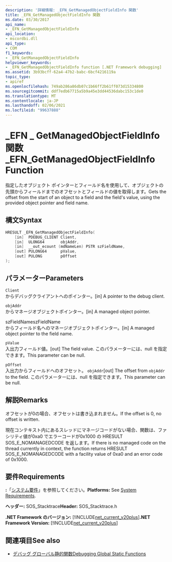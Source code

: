 ```yaml
---
description: '詳細情報: _EFN_GetManagedObjectFieldInfo 関数'
title: _EFN_GetManagedObjectFieldInfo 関数
ms.date: 03/30/2017
api_name:
- _EFN_GetManagedObjectFieldInfo
api_location:
- mscordbi.dll
api_type:
- COM
f1_keywords:
- _EFN_GetManagedObjectFieldInfo
helpviewer_keywords:
- _EFN_GetManagedObjectFieldInfo function [.NET Framework debugging]
ms.assetid: 3b93bcff-62a4-47b2-babc-6bcf4216119a
topic_type:
- apiref
ms.openlocfilehash: 749ab286a86db07c1b66ff2b61ff073d15334800
ms.sourcegitcommit: ddf7edb67715a5b9a45e3dd44536dabc153c1de0
ms.translationtype: MT
ms.contentlocale: ja-JP
ms.lasthandoff: 02/06/2021
ms.locfileid: "99637888"
---
```

# <a name="_efn_getmanagedobjectfieldinfo-function"></a><span data-ttu-id="d2564-103">\_EFN \_ GetManagedObjectFieldInfo 関数</span><span class="sxs-lookup"><span data-stu-id="d2564-103">\_EFN\_GetManagedObjectFieldInfo Function</span></span>

<span data-ttu-id="d2564-104">指定したオブジェクト ポインターとフィールド名を使用して、オブジェクトの先頭からフィールドまでのオフセットとフィールドの値を取得します。</span><span class="sxs-lookup"><span data-stu-id="d2564-104">Gets the offset from the start of an object to a field and the field's value, using the provided object pointer and field name.</span></span>  
  
## <a name="syntax"></a><span data-ttu-id="d2564-105">構文</span><span class="sxs-lookup"><span data-stu-id="d2564-105">Syntax</span></span>  
  
```cpp  
HRESULT _EFN_GetManagedObjectFieldInfo(  
    [in]  PDEBUG_CLIENT Client,  
    [in]  ULONG64       objAddr,  
    [in]  __out_ecount (mdNameLen) PSTR szFieldName,  
    [out] PULONG64      pValue,  
    [out] PULONG        pOffset  
);  
```  
  
## <a name="parameters"></a><span data-ttu-id="d2564-106">パラメーター</span><span class="sxs-lookup"><span data-stu-id="d2564-106">Parameters</span></span>  

 `Client`  
 <span data-ttu-id="d2564-107">からデバッグクライアントへのポインター。</span><span class="sxs-lookup"><span data-stu-id="d2564-107">[in] A pointer to the debug client.</span></span>  
  
 `objAddr`  
 <span data-ttu-id="d2564-108">からマネージオブジェクトポインター。</span><span class="sxs-lookup"><span data-stu-id="d2564-108">[in] A managed object pointer.</span></span>  
  
 <span data-ttu-id="d2564-109">szFieldName</span><span class="sxs-lookup"><span data-stu-id="d2564-109">szFieldName</span></span>  
 <span data-ttu-id="d2564-110">からフィールド名へのマネージオブジェクトポインター。</span><span class="sxs-lookup"><span data-stu-id="d2564-110">[in] A managed object pointer to the field name.</span></span>  
  
 `pValue`  
 <span data-ttu-id="d2564-111">入出力フィールド値。</span><span class="sxs-lookup"><span data-stu-id="d2564-111">[out] The field value.</span></span> <span data-ttu-id="d2564-112">このパラメーターには、null を指定できます。</span><span class="sxs-lookup"><span data-stu-id="d2564-112">This parameter can be null.</span></span>  
  
 `pOffset`  
 <span data-ttu-id="d2564-113">入出力からフィールドへのオフセット。 `objAddr`</span><span class="sxs-lookup"><span data-stu-id="d2564-113">[out] The offset from `objAddr` to the field.</span></span> <span data-ttu-id="d2564-114">このパラメーターには、null を指定できます。</span><span class="sxs-lookup"><span data-stu-id="d2564-114">This parameter can be null.</span></span>  
  
## <a name="remarks"></a><span data-ttu-id="d2564-115">解説</span><span class="sxs-lookup"><span data-stu-id="d2564-115">Remarks</span></span>  

 <span data-ttu-id="d2564-116">オフセットが0の場合、オフセットは書き込まれません。</span><span class="sxs-lookup"><span data-stu-id="d2564-116">If the offset is 0, no offset is written.</span></span>  
  
 <span data-ttu-id="d2564-117">現在コンテキスト内にあるスレッドにマネージコードがない場合、関数は、ファシリティ値が0xa0 でエラーコードが0x1000 の HRESULT SOS_E_NOMANAGEDCODE を返します。</span><span class="sxs-lookup"><span data-stu-id="d2564-117">If there is no managed code on the thread currently in context, the function returns HRESULT SOS_E_NOMANAGEDCODE with a facility value of 0xa0 and an error code of 0x1000.</span></span>  
  
## <a name="requirements"></a><span data-ttu-id="d2564-118">要件</span><span class="sxs-lookup"><span data-stu-id="d2564-118">Requirements</span></span>  

 <span data-ttu-id="d2564-119">**:**「[システム要件](../../get-started/system-requirements.md)」を参照してください。</span><span class="sxs-lookup"><span data-stu-id="d2564-119">**Platforms:** See [System Requirements](../../get-started/system-requirements.md).</span></span>  
  
 <span data-ttu-id="d2564-120">**ヘッダー:** SOS_Stacktrace</span><span class="sxs-lookup"><span data-stu-id="d2564-120">**Header:** SOS_Stacktrace.h</span></span>  
  
 <span data-ttu-id="d2564-121">**.NET Framework のバージョン:** [!INCLUDE[net_current_v20plus](../../../../includes/net-current-v20plus-md.md)]</span><span class="sxs-lookup"><span data-stu-id="d2564-121">**.NET Framework Version:** [!INCLUDE[net_current_v20plus](../../../../includes/net-current-v20plus-md.md)]</span></span>  
  
## <a name="see-also"></a><span data-ttu-id="d2564-122">関連項目</span><span class="sxs-lookup"><span data-stu-id="d2564-122">See also</span></span>

- [<span data-ttu-id="d2564-123">デバッグ グローバル静的関数</span><span class="sxs-lookup"><span data-stu-id="d2564-123">Debugging Global Static Functions</span></span>](debugging-global-static-functions.md)
